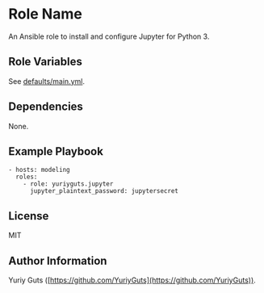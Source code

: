 Role Name
=========

An Ansible role to install and configure Jupyter for Python 3.


Role Variables
--------------

See [defaults/main.yml](defaults/main.yml).

Dependencies
------------

None.

Example Playbook
----------------

    - hosts: modeling
      roles:
        - role: yuriyguts.jupyter
          jupyter_plaintext_password: jupytersecret

License
-------

MIT

Author Information
------------------

Yuriy Guts ([https://github.com/YuriyGuts](https://github.com/YuriyGuts)).
